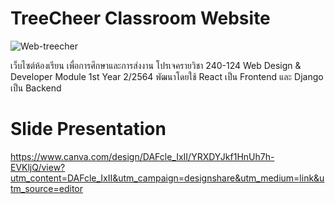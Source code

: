 # TreeCheer Classroom Website
![Web-treecher](https://github.com/user-attachments/assets/713860bf-47c6-4337-ab4f-64c1e546838d)

เว็บไซต์ห้องเรียน เพื่อการศึกษาและการส่งงาน โปรเจครายวิชา 240-124 Web Design & Developer Module 1st Year 2/2564
พัฒนาโดยใช้ React เป็น Frontend และ Django เป็น Backend

# Slide Presentation 
https://www.canva.com/design/DAFcle_IxII/YRXDYJkf1HnUh7h-EVKljQ/view?utm_content=DAFcle_IxII&utm_campaign=designshare&utm_medium=link&utm_source=editor

